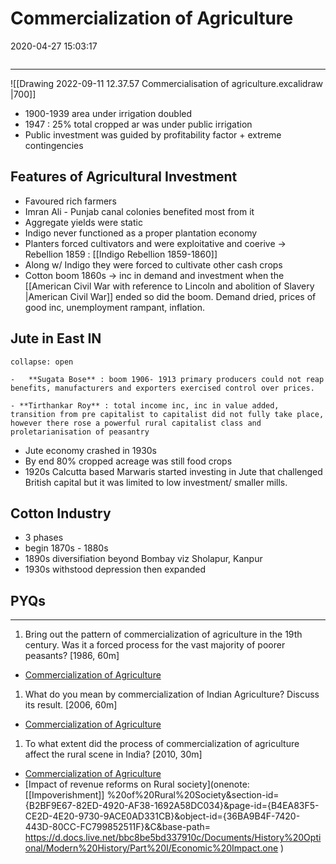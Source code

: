 # Commercialization of Agriculture

2020-04-27 15:03:17

```toc
```

---

![[Drawing 2022-09-11 12.37.57 Commercialisation of agriculture.excalidraw |700]]


- 1900-1939 area under irrigation doubled
- 1947 : 25% total cropped ar was under public irrigation
- Public investment was guided by profitability factor + extreme contingencies

## Features of Agricultural Investment

- Favoured rich farmers
- Imran Ali - Punjab canal colonies benefited most from it
- Aggregate yields were static
- Indigo never functioned as a proper plantation economy
- Planters forced cultivators and were exploitative and coerive -> Rebellion 1859 : [[Indigo Rebellion 1859-1860]]
- Along w/ Indigo they were forced to cultivate other cash crops
- Cotton boom 1860s -> inc in demand and investment when the [[American Civil War with reference to Lincoln and abolition of Slavery |American Civil War]] ended so did the boom. Demand dried, prices of good inc, unemployment rampant, inflation.

## Jute in East IN

```ad-Views
collapse: open

-   **Sugata Bose** : boom 1906- 1913 primary producers could not reap benefits, manufacturers and exporters exercised control over prices.
  
- **Tirthankar Roy** : total income inc, inc in value added, transition from pre capitalist to capitalist did not fully take place, however there rose a powerful rural capitalist class and proletarianisation of peasantry

```

- Jute economy crashed in 1930s
- By end 80% cropped acreage was still food crops
- 1920s Calcutta based Marwaris started investing in Jute that challenged British capital but it was limited to low investment/ smaller mills.

## Cotton Industry

- 3 phases
- begin 1870s - 1880s
- 1890s diversifiation beyond Bombay viz Sholapur, Kanpur
- 1930s withstood depression then expanded

## PYQs

---

1. Bring out the pattern of commercialization of agriculture in the 19th century. Was it a forced process for the vast majority of poorer peasants? [1986, 60m]
- [Commercialization of Agriculture](onenote:[[Commercialization]]%20of%20Agriculture&section-id={B2BF9E67-82ED-4920-AF38-1692A58DC034}&page-id={0D8FA0B4-4E81-4A20-B28E-8D7073364ADA}&end&base-path=https://d.docs.live.net/bbc8be5bd337910c/Documents/History%20Optional/Modern%20History/Part%20I/Economic%20Impact.one)

1. What do you mean by commercialization of Indian Agriculture? Discuss its result. [2006, 60m]
- [Commercialization of Agriculture](onenote:[[Commercialization]]%20of%20Agriculture&section-id={B2BF9E67-82ED-4920-AF38-1692A58DC034}&page-id={0D8FA0B4-4E81-4A20-B28E-8D7073364ADA}&end&base-path=https://d.docs.live.net/bbc8be5bd337910c/Documents/History%20Optional/Modern%20History/Part%20I/Economic%20Impact.one)

1. To what extent did the process of commercialization of agriculture affect the rural scene in India? [2010, 30m]
- [Commercialization of Agriculture](onenote:[[Commercialization]]%20of%20Agriculture&section-id={B2BF9E67-82ED-4920-AF38-1692A58DC034}&page-id={0D8FA0B4-4E81-4A20-B28E-8D7073364ADA}&end&base-path=https://d.docs.live.net/bbc8be5bd337910c/Documents/History%20Optional/Modern%20History/Part%20I/Economic%20Impact.one)
- [Impact of revenue reforms on Rural society](onenote: [[Impoverishment]] %20of%20Rural%20Society&section-id={B2BF9E67-82ED-4920-AF38-1692A58DC034}&page-id={B4EA83F5-CE2D-4E20-9730-9ACE0AD331CB}&object-id={36BA9B4F-7420-443D-80CC-FC799852511F}&C&base-path= https://d.docs.live.net/bbc8be5bd337910c/Documents/History%20Optional/Modern%20History/Part%20I/Economic%20Impact.one )
